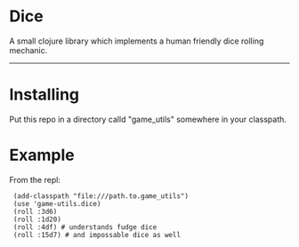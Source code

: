 Dice
====
A small clojure library which implements a human friendly dice rolling 
mechanic.

- - -

Installing
==========
Put this repo in a directory calld "game_utils" somewhere in your classpath.

Example
=======
From the repl:

     (add-classpath "file:///path.to.game_utils")
     (use 'game-utils.dice)
     (roll :3d6)
     (roll :1d20)
     (roll :4df) # understands fudge dice
     (roll :15d7) # and impossable dice as well

